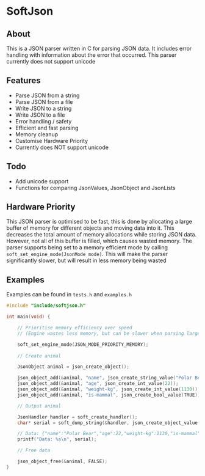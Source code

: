 # SoftJson

## About
This is a JSON parser written in C for parsing JSON data. It includes error handling with information about the error that occurred. This parser currently does not support unicode

## Features

- Parse JSON from a string
- Parse JSON from a file
- Write JSON to a string
- Write JSON to a file
- Error handling / safety
- Efficient and fast parsing
- Memory cleanup
- Customise Hardware Priority
- Currently does NOT support unicode

## Todo

- Add unicode support
- Functions for comparing JsonValues, JsonObject and JsonLists

## Hardware Priority

This JSON parser is optimised to be fast, this is done by allocating a large buffer of memory for different objects and moving data into it. This decreases the total amount of memory allocations while storing JSON data. However, not all of this buffer is filled, which causes wasted memory. The parser supports being set to a memory efficient mode by calling `soft_set_engine_mode(JsonMode mode)`. This will make the parser significantly slower, but will result in less memory being wasted

## Examples

Examples can be found in `tests.h` and `examples.h`

```c
#include "include/softjson.h"

int main(void) {

	// Prioritise memory efficiency over speed
	// (Engine wastes less memory, but can be slower when parsing large data)

	soft_set_engine_mode(JSON_MODE_PRIORITY_MEMORY);
	
	// Create animal

	JsonObject animal = json_create_object();

	json_object_add(&animal, "name", json_create_string_value("Polar Bear"));
	json_object_add(&animal, "age", json_create_int_value(22));
	json_object_add(&animal, "weight-kg", json_create_int_value(1130));
	json_object_add(&animal, "is-mammal", json_create_bool_value(TRUE));

	// Output animal

	JsonHandler handler = soft_create_handler();
	char* serial = soft_dump_string(&handler, json_create_object_value(animal));

	// Data: {"name":"Polar Bear","age":22,"weight-kg":1130,"is-mammal":true}
	printf("Data: %s\n", serial);

	// Free data

	json_object_free(&animal, FALSE);
}
```
